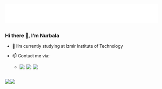 <h1 align="center">
  <img src="https://raw.githubusercontent.com/hybtli/hybtli/main/headerName.svg" alt="Nurbala Heybatov" />
</h1>

### Hi there 👋, I'm Nurbala


- 🌱 I’m currently studying at Izmir Institute of Technology
- 📫 Contact me via:

     - [<img align="left" width="22px" src="https://raw.githubusercontent.com/gauravghongde/social-icons/master/SVG/White/LinkedIN_white.svg"
 />](https://www.linkedin.com/in/nurbala-heybatov/)
 
       [<img align="left" width="22px" src="https://raw.githubusercontent.com/gauravghongde/social-icons/master/SVG/White/Gmail_white.svg"/>](mailto:nurbala788788@gmail.com)
       
       [<img align="left" width="22px" src="https://raw.githubusercontent.com/gauravghongde/social-icons/master/SVG/White/Facebook_white.svg"/>](https://www.facebook.com/nurbala.heybatov.778/)



<div align="center" style="display: flex; flex-direction: row;">
 <p align="center"><img class="img" align="center" src="https://github-readme-stats.vercel.app/api?username=hybtli&show_icons=true&theme=radical" /></p>
 <p align="center"><img class="img" align="center" src="https://github-readme-stats.vercel.app/api/top-langs/?username=hybtli&theme=radical&layout=compact" /></p>
</div>

